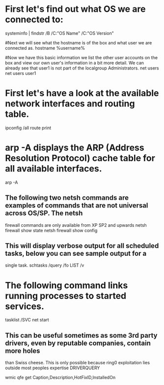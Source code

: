 # First let's find out what OS we are connected to:
systeminfo | findstr /B /C:"OS Name" /C:"OS Version"

#Next we will see what the hostname is of the box and what user we are connected as.
hostname
%username%


#Now we have this basic information we list the other user accounts on the box and view our own user's information in a bit more detail. We can already see that user1 is not part of the localgroup Administrators.
net users
net users user1

# First let's have a look at the available network interfaces and routing table.
ipconfig /all
route print

# arp -A displays the ARP (Address Resolution Protocol) cache table for all available interfaces.
arp -A


## The following two netsh commands are examples of commands that are not universal across OS/SP. The netsh
firewall commands are only available from XP SP2 and upwards
netsh firewall show state
netsh firewall show config

## This will display verbose output for all scheduled tasks, below you can see sample output for a
single task.
schtasks /query /fo LIST /v

# The following command links running processes to started services.

tasklist /SVC
net start

## This can be useful sometimes as some 3rd party drivers, even by reputable companies, contain more holes
than Swiss cheese. This is only possible because ring0 exploitation lies outside most peoples expertise
DRIVERQUERY


wmic qfe get Caption,Description,HotFixID,InstalledOn
